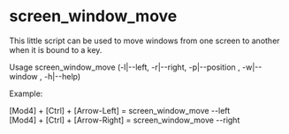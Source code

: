 screen_window_move
==================

This little script can be used to move windows from one screen to another when it is bound to a key.  

Usage screen_window_move (-l|--left, -r|--right, -p|--position <POSITION>, -w|--window <ID>, -h|--help)  

Example:  

[Mod4] + [Ctrl] + [Arrow-Left] = screen_window_move --left  
[Mod4] + [Ctrl] + [Arrow-Right] = screen_window_move --right  




